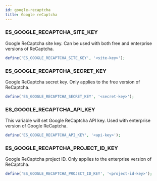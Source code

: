 ```yaml
---
id: google-recaptcha
title: Google reCaptcha
---
```


### ES_GOOGLE_RECAPTCHA_SITE_KEY

Google ReCaptcha site key. Can be used with both free and enterprise versions of ReCaptcha.

```php
define('ES_GOOGLE_RECAPTCHA_SITE_KEY', '<site-key>');
```

### ES_GOOGLE_RECAPTCHA_SECRET_KEY

Google ReCaptcha secret key. Only applies to the free version of ReCaptcha.

```php
define('ES_GOOGLE_RECAPTCHA_SECRET_KEY', '<secret-key>');
```

### ES_GOOGLE_RECAPTCHA_API_KEY

This variable will set Google ReCaptcha API key. Used with enterprise version of Google ReCaptcha.

```php
define('ES_GOOGLE_RECAPTCHA_API_KEY', '<api-key>');
```


### ES_GOOGLE_RECAPTCHA_PROJECT_ID_KEY

Google ReCaptcha project ID. Only applies to the enterprise version of ReCaptcha.

```php
define('ES_GOOGLE_RECAPTCHA_PROJECT_ID_KEY', '<project-id-key>');
```

